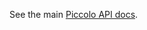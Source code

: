 See the main [Piccolo API docs](https://piccolo-api.readthedocs.io/en/latest/contributing/index.html).
